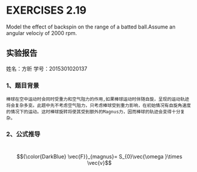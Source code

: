 # EXERCISES 2.19
  Model the effect of backspin on the range of a batted ball.Assume an angular velociy of 2000 rpm.
## 实验报告
姓名：方昕 学号：2015301020137

### 1、题目背景
    棒球在空中运动时会同时受重力和空气阻力的作用,如果棒球运动时伴随自旋，呈现的运动轨迹将会复杂多变。此题中先不考虑空气阻力，只考虑棒球受到重力影响，在初始情况有自旋角速度的情况下的运动。这时棒球旋转将使其受到额外的Magnus力，因而棒球的轨迹会变得十分复杂。
### 2、公式推导
   $${\color{DarkBlue} \vec{F}}_{magnus}= S_{0}\vec{\omega }\times \vec{v}$$
